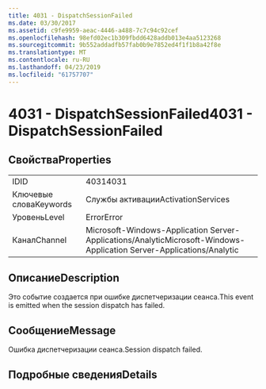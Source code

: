 ```yaml
---
title: 4031 - DispatchSessionFailed
ms.date: 03/30/2017
ms.assetid: c9fe9959-aeac-4446-a488-7c7c94c92cef
ms.openlocfilehash: 98efd02ec1b309fbdd6428addb013e4aa5123268
ms.sourcegitcommit: 9b552addadfb57fab0b9e7852ed4f1f1b8a42f8e
ms.translationtype: MT
ms.contentlocale: ru-RU
ms.lasthandoff: 04/23/2019
ms.locfileid: "61757707"
---
```

# <a name="4031---dispatchsessionfailed"></a><span data-ttu-id="40bb9-102">4031 - DispatchSessionFailed</span><span class="sxs-lookup"><span data-stu-id="40bb9-102">4031 - DispatchSessionFailed</span></span>
## <a name="properties"></a><span data-ttu-id="40bb9-103">Свойства</span><span class="sxs-lookup"><span data-stu-id="40bb9-103">Properties</span></span>  
  
|||  
|-|-|  
|<span data-ttu-id="40bb9-104">ID</span><span class="sxs-lookup"><span data-stu-id="40bb9-104">ID</span></span>|<span data-ttu-id="40bb9-105">4031</span><span class="sxs-lookup"><span data-stu-id="40bb9-105">4031</span></span>|  
|<span data-ttu-id="40bb9-106">Ключевые слова</span><span class="sxs-lookup"><span data-stu-id="40bb9-106">Keywords</span></span>|<span data-ttu-id="40bb9-107">Службы активации</span><span class="sxs-lookup"><span data-stu-id="40bb9-107">ActivationServices</span></span>|  
|<span data-ttu-id="40bb9-108">Уровень</span><span class="sxs-lookup"><span data-stu-id="40bb9-108">Level</span></span>|<span data-ttu-id="40bb9-109">Error</span><span class="sxs-lookup"><span data-stu-id="40bb9-109">Error</span></span>|  
|<span data-ttu-id="40bb9-110">Канал</span><span class="sxs-lookup"><span data-stu-id="40bb9-110">Channel</span></span>|<span data-ttu-id="40bb9-111">Microsoft-Windows-Application Server-Applications/Analytic</span><span class="sxs-lookup"><span data-stu-id="40bb9-111">Microsoft-Windows-Application Server-Applications/Analytic</span></span>|  
  
## <a name="description"></a><span data-ttu-id="40bb9-112">Описание</span><span class="sxs-lookup"><span data-stu-id="40bb9-112">Description</span></span>  
 <span data-ttu-id="40bb9-113">Это событие создается при ошибке диспетчеризации сеанса.</span><span class="sxs-lookup"><span data-stu-id="40bb9-113">This event is emitted when the session dispatch has failed.</span></span>  
  
## <a name="message"></a><span data-ttu-id="40bb9-114">Сообщение</span><span class="sxs-lookup"><span data-stu-id="40bb9-114">Message</span></span>  
 <span data-ttu-id="40bb9-115">Ошибка диспетчеризации сеанса.</span><span class="sxs-lookup"><span data-stu-id="40bb9-115">Session dispatch failed.</span></span>  
  
## <a name="details"></a><span data-ttu-id="40bb9-116">Подробные сведения</span><span class="sxs-lookup"><span data-stu-id="40bb9-116">Details</span></span>
